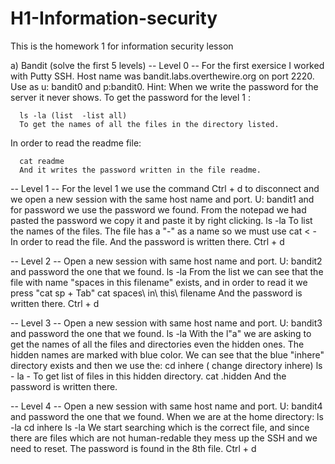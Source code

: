 # H1-Information-security
This is the homework 1 for information security lesson

a) Bandit (solve the first 5 levels)
-- Level 0 -- 
For the first exersice I worked with Putty SSH. Host name was bandit.labs.overthewire.org on port 2220. Use as u: bandit0 and p:bandit0.
Hint: When we write the password for the server it never shows. 
To get the password for the level 1 : 

      ls -la (list  -list all)
      To get the names of all the files in the directory listed.

In order to read the readme file:

      cat readme 
      And it writes the password written in the file readme.

-- Level 1 -- 
For the level 1 we use the command Ctrl + d to disconnect and we open a new session with the same host name and port. U: bandit1 and for password we use the password we found. From the notepad we had pasted the password we copy it and paste it by right clicking.
      ls -la 
      To list the names of the files.
The file has a "-" as a name so we must use 
      cat < -
In order to read the file. And the password is written there. 
      Ctrl + d
      
-- Level 2 --
Open a new session with same host name and port. U: bandit2 and password the one that we found. 
      ls -la
From the list we can see that the file with name "spaces in this filename" exists, and in order to read it we press "cat sp + Tab"
      cat spaces\ in\ this\ filename
And the password is written there. 
      Ctrl + d

-- Level 3 -- 
Open a new session with same host name and port. U: bandit3 and password the one that we found. 
      ls -la
      With the l"a" we are asking to get the names of all the files and directories even the hidden ones. The hidden names are marked with blue color. We can see that the blue "inhere" directory exists and then we use the:
      cd inhere ( change directory inhere)
      ls - la - To get list of files in this hidden directory.
      cat .hidden 
And the password is written there. 

-- Level 4 -- 
Open a new session with same host name and port. U: bandit4 and password the one that we found. 
When we are at the home directory:
      ls -la
      cd inhere
      ls -la
We start searching which is the correct file, and since there are files which are not human-redable they mess up the SSH and we need to reset. The password is found in the 8th file. 
Ctrl + d



